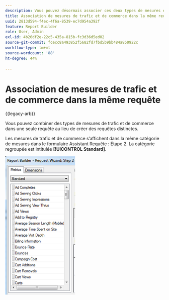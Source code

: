 ```yaml
---
description: Vous pouvez désormais associer ces deux types de mesures en une seule et même requête, au lieu d’avoir à créer des requêtes distinctes.
title: Association de mesures de trafic et de commerce dans la même requête
uuid: 2813d594-f4ec-4f6a-8539-ec7d954a392f
feature: Report Builder
role: User, Admin
exl-id: 4b26df2e-22c5-435a-815b-fc3d36d5ed02
source-git-commit: fcecc8a493852f5682fd7fbd5b9bb484a850922c
workflow-type: tm+mt
source-wordcount: '88'
ht-degree: 44%

---
```


# Association de mesures de trafic et de commerce dans la même requête

{{legacy-arb}}

Vous pouvez combiner des types de mesures de trafic et de commerce dans une seule requête au lieu de créer des requêtes distinctes.

Les mesures de trafic et de commerce s’affichent dans la même catégorie de mesures dans le formulaire Assistant Requête : Étape 2. La catégorie regroupée est intitulée **[!UICONTROL Standard]**.

![Capture d’écran de la liste des mesures standard de l’Assistant Requête : Étape 2.](assets/standard_metrics.png)
